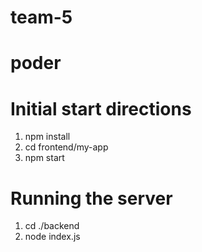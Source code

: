 # team-5

# poder

# Initial start directions
1. npm install
2. cd frontend/my-app
3. npm start

# Running the server
1. cd ./backend
2. node index.js
